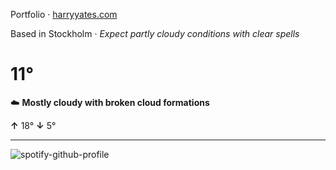 Portfolio · [harryyates.com](https://harryyates.com)

<!-- WEATHER_START -->
Based in Stockholm · *Expect partly cloudy conditions with clear spells*

# 11°
☁️ **Mostly cloudy with broken cloud formations**

**↑** 18° **↓** 5°

---
<!-- WEATHER_END -->

<p align="left">
  <a>
    <img src="https://spotify-github-profile.kittinanx.com/api/view?uid=bigbello&cover_image=true&theme=natemoo-re&show_offline=true&background_color=121212&interchange=false&bar_color=53b14f&bar_color_cover=false" alt="spotify-github-profile">
  </a>
</p>